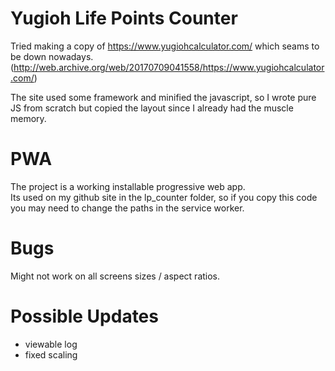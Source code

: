 # Yugioh Life Points Counter

Tried making a copy of https://www.yugiohcalculator.com/ which seams to be down nowadays.
(http://web.archive.org/web/20170709041558/https://www.yugiohcalculator.com/)

The site used some framework and minified the javascript, so I wrote pure JS from scratch but copied the layout since I already had the muscle memory.

# PWA

The project is a working installable progressive web app.  
Its used on my github site in the lp_counter folder, so if you copy this code you may need to change the paths in the service worker.

# Bugs

Might not work on all screens sizes / aspect ratios.

# Possible Updates

- viewable log
- fixed scaling
